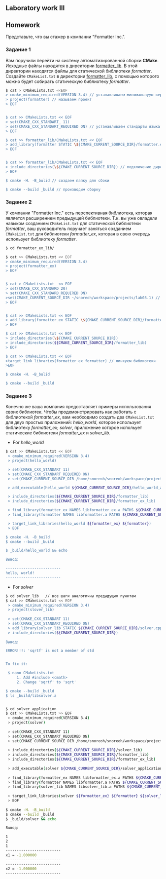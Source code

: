 ## Laboratory work III

## Homework

Представьте, что вы стажер в компании "Formatter Inc.".
### Задание 1
Вам поручили перейти на систему автоматизированной сборки **CMake**.
Исходные файлы находятся в директории [formatter_lib](formatter_lib).
В этой директории находятся файлы для статической библиотеки *formatter*.
Создайте `CMakeList.txt` в директории [formatter_lib](formatter_lib),
с помощью которого можно будет собирать статическую библиотеку *formatter*.
```sh
$ cat > CMakeLists.txt <<EOF
> cmake_minimum_required(VERSION 3.4) // устанавливаем минимальнуую версию cmakе
> project(formatter) // называем проект
> EOF


$ cat >> CMakeLists.txt << EOF
> set(CMAKE_CXX_STANDART_ 11) 
> set(CMAKE_CXX_STANDART_REQUIRED ON) // устанавливаем стандарты языка
> EOF

$ cat >> formatter_lib/CMakeLists.txt << EOF
> add_library(formatter STATIC \${CMAKE_CURRENT_SOURCE_DIR}/formatter.cpp) // сборка статической библиотеки 
> EOF


$ cat >> formatter_lib/CMakeLists.txt << EOF
> include_directories(\${CMAKE_CURRENT_SOURCE_DIR}) // подключение директории с заголовочными файлами
> EOF

$ cmake -H. -B_bulid // создаем папку для сбоки

$ cmake --build _build // производим сборку


```
### Задание 2
У компании "Formatter Inc." есть перспективная библиотека,
которая является расширением предыдущей библиотеки. Т.к. вы уже овладели
навыком созданием `CMakeList.txt` для статической библиотеки *formatter*, ваш 
руководитель поручает заняться созданием `CMakeList.txt` для библиотеки 
*formatter_ex*, которая в свою очередь использует библиотеку *formatter*.

```sh
$ cd formatter_ex_lib/

$ cat >> CMakeLists.txt << EOF
> cmake_minimum_required(VERSION 3.4)
> project(formatter_ex)
> EOF


$ cat > CMakeLists.txt  << EOF
> set(CMAKE_CXX_STANDARD 20)
> set(CMAKE_CXX_STANDARD_REQUIRED ON)
>set(CMAKE_CURRENT_SOURCE_DIR ~/snoreoh/workspace/projects/lab03.1) // меняем переменную CMAKE_CURRENT_SOURCE_DIR
> EOF


$ cat >> CMakeLists.txt << EOF
> add_library(formatter_ex STATIC \${CMAKE_CURRENT_SOURCE_DIR}/formatter_ex_lib/formatter_ex.cpp)
> EOF

$ cat >> CMakeLists.txt << EOF
> include_directories(\${CMAKE_CURRENT_SOURCE_DIR})
> include_directories(${CMAKE_CURRENT_SOURCE_DIR}/formatter_lib)
> EOF

$ cat >> CMakeLists.txt << EOF
>target_link_libraries(formatter_ex formatter) // линкуем библиотеки
>EOF

$ cmake -H. -B_bulid

$ cmake --build _build
```

### Задание 3
Конечно же ваша компания предоставляет примеры использования своих библиотек.
Чтобы продемонстрировать как работать с библиотекой *formatter_ex*,
вам необходимо создать два `CMakeList.txt` для двух простых приложений:
 *hello_world*, которое использует библиотеку *formatter_ex*;
 *solver*, приложение которое испольует статические библиотеки *formatter_ex* и *solver_lib*.
   
* For *hello_world*  
   
```sh
$ cat >> CMakeLists.txt << EOF
 > cmake_minimum_required(VERSION 3.4)
 > project(hello_world)

 > set(CMAKE_CXX_STANDART 11)
 > set(CMAKE_CXX_STANDART_REQUIRED ON)
 > set(CMAKE_CURRENT_SOURCE_DIR /home/snoreoh/snoreoh/workspace/projects/lab03.1/lab03)

 > add_executable(hello_world ${CMAKE_CURRENT_SOURCE_DIR}/hello_world_application/hello_world.cpp) // добавляем исполняемый файл

 > include_directories(${CMAKE_CURRENT_SOURCE_DIR}/formatter_lib)
 > include_directories(${CMAKE_CURRENT_SOURCE_DIR}/formatter_ex_lib)

 > find_library(formatter_ex NAMES libformatter_ex.a PATHS ${CMAKE_CURRENT_SOURCE_DIR}/formatter_ex_lib/_build) // ищем/указыываем на необходимые нам библиотеки
 > find_library(formatter NAMES libformatter.a PATHS ${CMAKE_CURRENT_SOURCE_DIR}/formatter_lib/_build)

 > target_link_libraries(hello_world ${formatter_ex} ${formatter})
 > EOF

$ cmake -H. -B_build
$ cmake --build _build

$ _build/hello_world && echo

Вывод:

-------------------------
hello, world!
-------------------------
```
* For *solver*

```sh
$ cd solver_lib   // все шаги аналогичны предыдущим пунктам
$ cat >> CMakeLists.txt << EOF
 > cmake_minimum_required(VERSION 3.4)
 > project(slover_lib)
 
 > set(CMAKE_CXX_STANDART 11)
 > set(CMAKE_CXX_STANDART_REQUIRED ON)
 > add_library(solver_lib STATIC ${CMAKE_CURRENT_SOURCE_DIR}/solver.cpp)
 > include_directories(${CMAKE_CURRENT_SOURCE_DIR})
 
Вывод:

ERROR!!!: 'sqrtf' is not a member of std


To fix it:

 $ nano CMakeLists.txt
     1. Add #include <cmath>
     2. Change 'sqrtf' to 'sqrt'

$ cmake --build _build
$ ls _build/libsolver.a

```

```sh

$ cd solver_application
$ cat >> CMakeLists.txt >> EOF
 > cmake_minimum_required(VERSION 3.4)
 > project(solver)
 
 > set(CMAKE_CXX_STANDART 11)
 > set(CMAKE_CXX_STANDART_REQUIRED ON)
 > set(CMAKE_CURRENT_SOURCE_DIR /home/snoreoh/snoreoh/workspace/projects/lab03.1/lab03) 
 
 > include_directories(${CMAKE_CURRENT_SOURCE_DIR}/solver_lib)
 > include_directories(${CMAKE_CURRENT_SOURCE_DIR}/formatter_lib)
 > include_directories(${CMAKE_CURRENT_SOURCE_DIR}/formatter_ex_lib)
 
 > add_executable(solver ${CMAKE_CURRENT_SOURCE_DIR}/solver_application/equation.cpp)
 
 > find_library(formatter_ex NAMES libformatter_ex.a PATHS ${CMAKE_CURRENT_SOURCE_DIR}/formatter_ex_lib/_build)
 > find_library(formatter NAMES libformatter.a PATHS ${CMAKE_CURRENT_SOURCE_DIR}/formatter_lib/_build)
 > find_library(solver_lib NAMES libsolver_lib.a PATHS ${CMAKE_CURRENT_SOURCE_DIR}/solver_lib/_build)
 
 > target_link_libraries(solver ${formatter_ex} ${formatter} ${solver_lib})
 > EOF
 
$ cmake -H. -B_build
$ cmake --build _build
$ _build/solver && echo

Вывод: 

1
2
1
-------------------------
x1 = -1.000000
-------------------------
-------------------------
x2 = -1.000000
-------------------------


```
